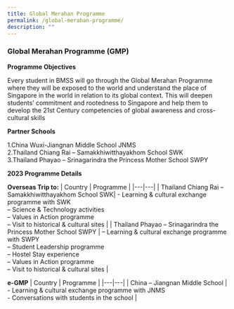```yaml
---
title: Global Merahan Programme
permalink: /global-merahan-programme/
description: ""
---
```

### Global Merahan Programme (GMP)

**Programme Objectives**

Every student in BMSS will go through the Global Merahan Programme where they will be exposed to the world and understand the place of Singapore in the world in relation to its global context. This will deepen students’ commitment and rootedness to Singapore and help them to develop the 21st Century competencies of global awareness and cross-cultural skills

**Partner Schools**

1.China Wuxi-Jiangnan Middle School JNMS<br>
2.Thailand Chiang Rai – Samakkhiwitthayakhom School SWK<br>
3.Thailand Phayao – Srinagarindra the Princess Mother School SWPY

**2023 Programme Details**

**Overseas Trip to:**
| Country | Programme | 
|---|---|
|  Thailand Chiang Rai – Samakkhiwitthayakhom School SWK| - Learning &amp; cultural exchange programme with SWK<br>– Science &amp; Technology activities<br>– Values in Action programme<br>– Visit to historical &amp; cultural sites | 
| Thailand Phayao – Srinagarindra the Princess Mother School SWPY | – Learning &amp; cultural exchange programme with SWPY<br>– Student Leadership programme<br>– Hostel Stay experience<br>– Values in Action programme<br>– Visit to historical &amp; cultural sites |

**e-GMP**
| Country | Programme | 
|---|---|
| China – Jiangnan Middle School | - Learning &amp; cultural exchange programme with JNMS <br>- Conversations with students in the school |
